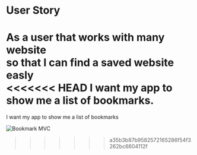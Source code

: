 # User Story 
As a user that works with many website  
so that I can find a saved website easly  
<<<<<<< HEAD
I want my app to show me a list of bookmarks.
=======
I want my app to show me a list of bookmarks  

![Bookmark MVC](https://user-images.githubusercontent.com/55661212/133107964-92d5ba97-523e-4189-8b8e-e676798c7d2d.jpg)
>>>>>>> a35b3b87b9582572165286f54f3262bc6604112f

